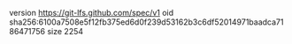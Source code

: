 version https://git-lfs.github.com/spec/v1
oid sha256:6100a7508e5f12fb375ed6d0f239d53162b3c6df52014971baadca7186471756
size 2254
